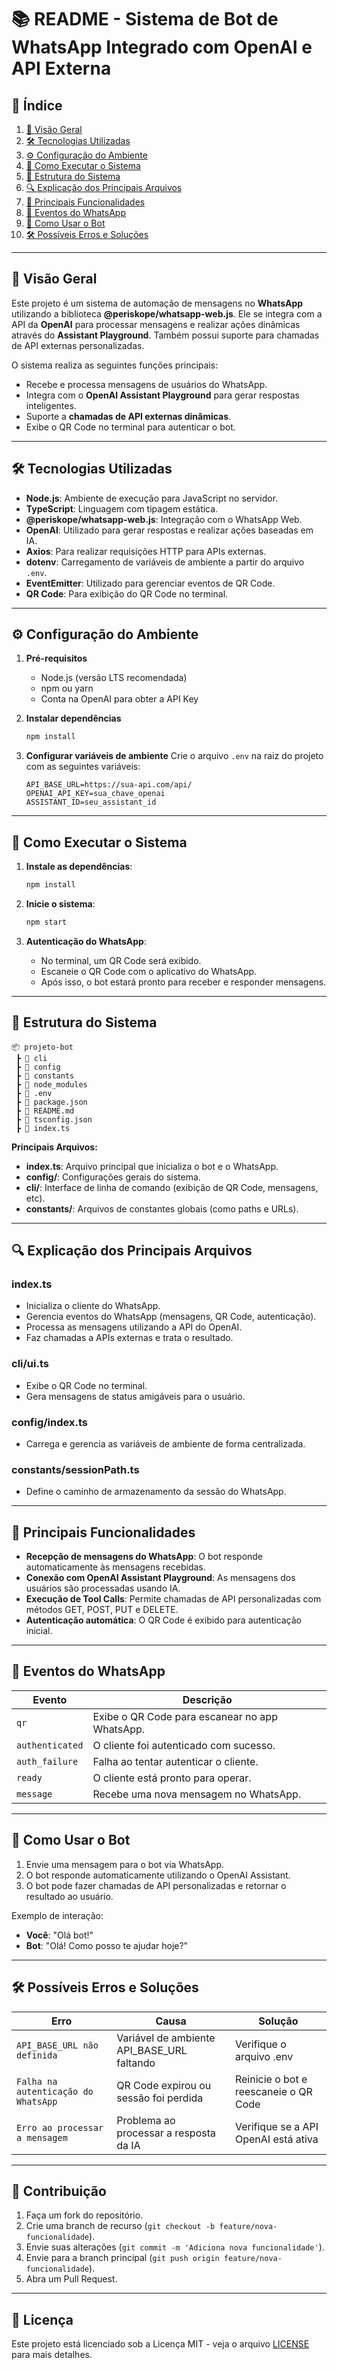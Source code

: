 # 📚 **README - Sistema de Bot de WhatsApp Integrado com OpenAI e API Externa**

## 📝 **Índice**
1. [📖 Visão Geral](#-visao-geral)
2. [🛠️ Tecnologias Utilizadas](#️-tecnologias-utilizadas)
3. [⚙️ Configuração do Ambiente](#-configuracao-do-ambiente)
4. [🚀 Como Executar o Sistema](#-como-executar-o-sistema)
5. [📡 Estrutura do Sistema](#-estrutura-do-sistema)
6. [🔍 Explicação dos Principais Arquivos](#-explicacao-dos-principais-arquivos)
7. [🚀 Principais Funcionalidades](#-principais-funcionalidades)
8. [📢 Eventos do WhatsApp](#-eventos-do-whatsapp)
9. [💬 Como Usar o Bot](#-como-usar-o-bot)
10. [🛠️ Possíveis Erros e Soluções](#️-possiveis-erros-e-solucoes)

---

## 📖 **Visão Geral**
Este projeto é um sistema de automação de mensagens no **WhatsApp** utilizando a biblioteca **@periskope/whatsapp-web.js**. Ele se integra com a API da **OpenAI** para processar mensagens e realizar ações dinâmicas através do **Assistant Playground**. Também possui suporte para chamadas de API externas personalizadas.

O sistema realiza as seguintes funções principais:
- Recebe e processa mensagens de usuários do WhatsApp.
- Integra com o **OpenAI Assistant Playground** para gerar respostas inteligentes.
- Suporte a **chamadas de API externas dinâmicas**.
- Exibe o QR Code no terminal para autenticar o bot.

---

## 🛠️ **Tecnologias Utilizadas**
- **Node.js**: Ambiente de execução para JavaScript no servidor.
- **TypeScript**: Linguagem com tipagem estática.
- **@periskope/whatsapp-web.js**: Integração com o WhatsApp Web.
- **OpenAI**: Utilizado para gerar respostas e realizar ações baseadas em IA.
- **Axios**: Para realizar requisições HTTP para APIs externas.
- **dotenv**: Carregamento de variáveis de ambiente a partir do arquivo `.env`.
- **EventEmitter**: Utilizado para gerenciar eventos de QR Code.
- **QR Code**: Para exibição do QR Code no terminal.

---

## ⚙️ **Configuração do Ambiente**
1. **Pré-requisitos**
   - Node.js (versão LTS recomendada)
   - npm ou yarn
   - Conta na OpenAI para obter a API Key
   
2. **Instalar dependências**
   ```bash
   npm install
   ```

3. **Configurar variáveis de ambiente**
   Crie o arquivo `.env` na raiz do projeto com as seguintes variáveis:
   ```env
   API_BASE_URL=https://sua-api.com/api/
   OPENAI_API_KEY=sua_chave_openai
   ASSISTANT_ID=seu_assistant_id
   ```

---

## 🚀 **Como Executar o Sistema**
1. **Instale as dependências**:
   ```bash
   npm install
   ```

2. **Inicie o sistema**:
   ```bash
   npm start
   ```
   
3. **Autenticação do WhatsApp**:
   - No terminal, um QR Code será exibido.
   - Escaneie o QR Code com o aplicativo do WhatsApp.
   - Após isso, o bot estará pronto para receber e responder mensagens.

---

## 📡 **Estrutura do Sistema**
```
📦 projeto-bot
 ┣ 📂 cli
 ┣ 📂 config
 ┣ 📂 constants
 ┣ 📂 node_modules
 ┣ 📜 .env
 ┣ 📜 package.json
 ┣ 📜 README.md
 ┣ 📜 tsconfig.json
 ┣ 📜 index.ts
```
**Principais Arquivos:**
- **index.ts**: Arquivo principal que inicializa o bot e o WhatsApp.
- **config/**: Configurações gerais do sistema.
- **cli/**: Interface de linha de comando (exibição de QR Code, mensagens, etc).
- **constants/**: Arquivos de constantes globais (como paths e URLs).

---

## 🔍 **Explicação dos Principais Arquivos**
### **index.ts**
- Inicializa o cliente do WhatsApp.
- Gerencia eventos do WhatsApp (mensagens, QR Code, autenticação).
- Processa as mensagens utilizando a API do OpenAI.
- Faz chamadas a APIs externas e trata o resultado.

### **cli/ui.ts**
- Exibe o QR Code no terminal.
- Gera mensagens de status amigáveis para o usuário.

### **config/index.ts**
- Carrega e gerencia as variáveis de ambiente de forma centralizada.

### **constants/sessionPath.ts**
- Define o caminho de armazenamento da sessão do WhatsApp.

---

## 🚀 **Principais Funcionalidades**
- **Recepção de mensagens do WhatsApp**: O bot responde automaticamente às mensagens recebidas.
- **Conexão com OpenAI Assistant Playground**: As mensagens dos usuários são processadas usando IA.
- **Execução de Tool Calls**: Permite chamadas de API personalizadas com métodos GET, POST, PUT e DELETE.
- **Autenticação automática**: O QR Code é exibido para autenticação inicial.

---

## 📢 **Eventos do WhatsApp**
| Evento         | Descrição                            |
|----------------|-------------------------------------|
| `qr`           | Exibe o QR Code para escanear no app WhatsApp. |
| `authenticated`| O cliente foi autenticado com sucesso. |
| `auth_failure` | Falha ao tentar autenticar o cliente. |
| `ready`        | O cliente está pronto para operar. |
| `message`      | Recebe uma nova mensagem no WhatsApp. |

---

## 💬 **Como Usar o Bot**
1. Envie uma mensagem para o bot via WhatsApp.
2. O bot responde automaticamente utilizando o OpenAI Assistant.
3. O bot pode fazer chamadas de API personalizadas e retornar o resultado ao usuário.

Exemplo de interação:
- **Você**: "Olá bot!"
- **Bot**: "Olá! Como posso te ajudar hoje?"

---

## 🛠️ **Possíveis Erros e Soluções**
| **Erro**                          | **Causa**                                    | **Solução**                                |
|-----------------------------------|--------------------------------------------|-------------------------------------------|
| `API_BASE_URL não definida`       | Variável de ambiente API_BASE_URL faltando | Verifique o arquivo .env                   |
| `Falha na autenticação do WhatsApp`| QR Code expirou ou sessão foi perdida      | Reinicie o bot e reescaneie o QR Code      |
| `Erro ao processar a mensagem`     | Problema ao processar a resposta da IA    | Verifique se a API OpenAI está ativa      |

---

## 🤝 **Contribuição**
1. Faça um fork do repositório.
2. Crie uma branch de recurso (`git checkout -b feature/nova-funcionalidade`).
3. Envie suas alterações (`git commit -m 'Adiciona nova funcionalidade'`).
4. Envie para a branch principal (`git push origin feature/nova-funcionalidade`).
5. Abra um Pull Request.

---

## 📜 **Licença**
Este projeto está licenciado sob a Licença MIT - veja o arquivo [LICENSE](LICENSE) para mais detalhes.
